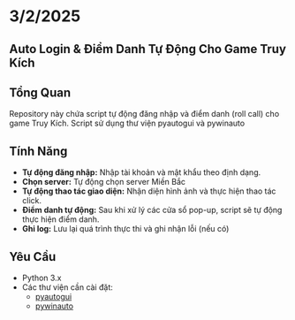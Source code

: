 # 3/2/2025
## Auto Login & Điểm Danh Tự Động Cho Game Truy Kích

## Tổng Quan
Repository này chứa script tự động đăng nhập và điểm danh (roll call) cho game Truy Kích. Script sử dụng thư viện pyautogui và pywinauto

## Tính Năng
- **Tự động đăng nhập:** Nhập tài khoản và mật khẩu theo định dạng.
- **Chọn server:** Tự động chọn server Miền Bắc
- **Tự động thao tác giao diện:** Nhận diện hình ảnh và thực hiện thao tác click.
- **Điểm danh tự động:** Sau khi xử lý các cửa sổ pop-up, script sẽ tự động thực hiện điểm danh.
- **Ghi log:** Lưu lại quá trình thực thi và ghi nhận lỗi (nếu có)

## Yêu Cầu
- Python 3.x
- Các thư viện cần cài đặt:
  - [pyautogui](https://pyautogui.readthedocs.io/)
  - [pywinauto](https://pywinauto.github.io/)
